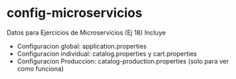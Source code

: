 # config-microservicios


Datos para Ejercicios de Microservicios (Ej 18) Incluye

- Configuracion global: application.properties
- Configuracion individual: catalog.properties y cart.properties
- Configuracion Produccion: catalog-production.properties (solo para ver como funciona)
